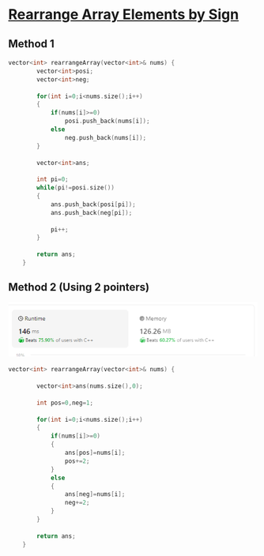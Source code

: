 <h1><a href="https://leetcode.com/problems/rearrange-array-elements-by-sign/">Rearrange Array Elements by Sign</a></h1>

## Method 1

```cpp
vector<int> rearrangeArray(vector<int>& nums) {
        vector<int>posi;
        vector<int>neg;

        for(int i=0;i<nums.size();i++)
        {
            if(nums[i]>=0)
                posi.push_back(nums[i]);
            else
                neg.push_back(nums[i]);
        }

        vector<int>ans;

        int pi=0;
        while(pi!=posi.size())
        {
            ans.push_back(posi[pi]);
            ans.push_back(neg[pi]);

            pi++;
        }

        return ans;
    }

```

## Method 2 (Using 2 pointers)

![alt text](image.png)



```cpp
vector<int> rearrangeArray(vector<int>& nums) {
        
        vector<int>ans(nums.size(),0);

        int pos=0,neg=1;

        for(int i=0;i<nums.size();i++)
        {
            if(nums[i]>=0)
            {
                ans[pos]=nums[i];
                pos+=2;
            }
            else
            {
                ans[neg]=nums[i];
                neg+=2;
            }
        }

        return ans;
    }
```